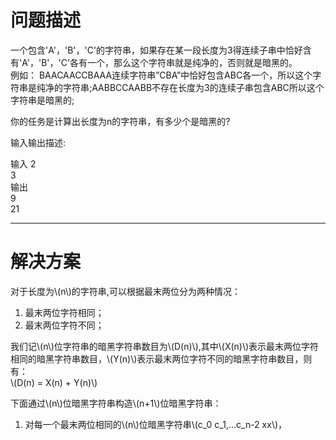 <script type="text/javascript" async src="https://cdn.mathjax.org/mathjax/latest/MathJax.js?config=TeX-MML-AM_CHTML"> </script>
# 问题描述
一个包含'A'，'B'，'C'的字符串，如果存在某一段长度为3得连续子串中恰好含有'A'，'B'，'C'各有一个，那么这个字符串就是纯净的，否则就是暗黑的。   
例如： BAACAACCBAAA连续字符串”CBA”中恰好包含ABC各一个，所以这个字符串是纯净的字符串;AABBCCAABB不存在长度为3的连续子串包含ABC所以这个字符串是暗黑的;   

你的任务是计算出长度为n的字符串，有多少个是暗黑的?

输入输出描述:

输入 
2   
3   
输出   
9   
21

---------------------------------------------------------------------------------    

# 解决方案  
对于长度为\\(n\\)的字符串,可以根据最末两位分为两种情况：  
1. 最末两位字符相同；  
2. 最末两位字符不同；  
  
我们记\\(n\\)位字符串的暗黑字符串数目为\\(D(n)\\),其中\\(X(n)\\)表示最末两位字符相同的暗黑字符串数目，\\(Y(n)\\)表示最末两位字符不同的暗黑字符串数目，则有：  
                            \\(D(n) = X(n) + Y(n)\\) 

下面通过\\(n\\)位暗黑字符串构造\\(n+1\\)位暗黑字符串：
1. 对每一个最末两位相同的\\(n\\)位暗黑字符串\\(c_0 c_1,...c_n-2 xx\\)，


 
